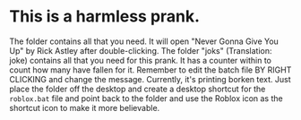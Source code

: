 # This is a harmless prank.

The folder contains all that you need. It will open "Never Gonna Give You Up" by Rick Astley after double-clicking.
The folder "joks" (Translation: joke) contains all that you need for this prank. It has a counter within to count how many have fallen for it. Remember to edit the batch file BY RIGHT CLICKING and change the message. Currently, it's printing borken text.
Just place the folder off the desktop and create a desktop shortcut for the `roblox.bat` file and point back to the folder and use the Roblox icon as the shortcut icon to make it more believable.

